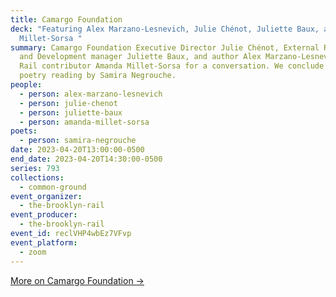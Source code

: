 ```yaml
---
title: Camargo Foundation
deck: "Featuring Alex Marzano-Lesnevich, Julie Chénot, Juliette Baux, and Amanda
  Millet-Sorsa "
summary: Camargo Foundation Executive Director Julie Chénot, External Relations
  and Development manager Juliette Baux, and author Alex Marzano-Lesnevich join
  Rail contributor Amanda Millet-Sorsa for a conversation. We conclude with a
  poetry reading by Samira Negrouche.
people:
  - person: alex-marzano-lesnevich
  - person: julie-chenot
  - person: juliette-baux
  - person: amanda-millet-sorsa
poets:
  - person: samira-negrouche
date: 2023-04-20T13:00:00-0500
end_date: 2023-04-20T14:30:00-0500
series: 793
collections:
  - common-ground
event_organizer:
  - the-brooklyn-rail
event_producer:
  - the-brooklyn-rail
event_id: reclVHP4wbEz7VFvp
event_platform:
  - zoom
---
```

[M﻿ore on Camargo Foundation →](https://camargofoundation.org/)